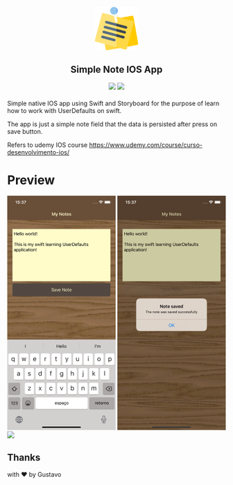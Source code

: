 <p align="center">

</p>

<div align="center" style="margin-bottom: 20px">

  <img src="./GithubAssets/note.png" width="100px" />

   <h2 align="center">
    Simple Note IOS App
  </h2>

  <img src="https://img.shields.io/badge/Swift-4.x-orange.svg" />
  <img src="https://img.shields.io/badge/iOS-12%2B-brightgreen" />
</div>

Simple native IOS app using Swift and Storyboard for the purpose of learn how to work with UserDefaults on swift.

The app is just a simple note field that the data is persisted after press on save button.

Refers to udemy IOS course <a href="https://www.udemy.com/course/curso-desenvolvimento-ios/">https://www.udemy.com/course/curso-desenvolvimento-ios/</a>

# Preview

<p float="left">
  <img src="./GithubAssets/shot-2.png" width="250"/>
  <img src="./GithubAssets/shot-3.png" width="250"/>
  <img src="./GithubAssets/preview.gif" width="250"/>
</p>

## Thanks

with ❤️ by Gustavo
